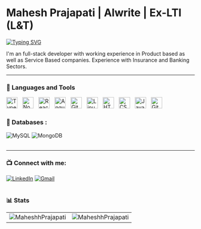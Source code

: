 # Mahesh Prajapati | Alwrite | Ex-LTI (L&T)

<a href="https://git.io/typing-svg"><img src="https://readme-typing-svg.herokuapp.com?font=Fira+Code&weight=900&pause=1000&color=4A13F7&width=435&lines=Full+Stack+Web+Developer." alt="Typing SVG" /></a>

I'm an full-stack developer with working experience in Product based as well as Service Based companies.
Experience with Insurance and Banking Sectors.


---

### 🧰 Languages and Tools

<img align="left" alt="TypeScript" width="30px" style="padding-right:10px;" src="https://cdn.jsdelivr.net/gh/devicons/devicon/icons/typescript/typescript-plain.svg" />

<img align="left" alt="NodeJS" width="30px" style="padding-right:10px;" src="https://cdn.jsdelivr.net/gh/devicons/devicon/icons/nodejs/nodejs-original.svg" />

<img align="left" alt="React" width="30px" style="padding-right:10px;" src="https://cdn.jsdelivr.net/gh/devicons/devicon/icons/angular/angular-original.svg" />

<img align="left" alt="Angular" width="30px" style="padding-right:10px;" src="https://cdn.jsdelivr.net/gh/devicons/devicon/icons/typescript/typescript-plain.svg" />

<img align="left" alt="Git" width="30px" style="padding-right:10px;" src="https://cdn.jsdelivr.net/gh/devicons/devicon/icons/git/git-original.svg" />

<img align="left" alt="Linux" width="30px" style="padding-right:10px;" src="https://cdn.jsdelivr.net/gh/devicons/devicon/icons/linux/linux-original.svg" />

<img align="left" alt="HTML" width="30px" style="padding-right:10px;" src="https://cdn.jsdelivr.net/gh/devicons/devicon/icons/html5/html5-plain.svg" />

<img align="left" alt="CSS" width="30px" style="padding-right:10px;" src="https://cdn.jsdelivr.net/gh/devicons/devicon/icons/css3/css3-plain.svg" />

<img align="left" alt="JavaScript" width="30px" style="padding-right:10px;" src="https://cdn.jsdelivr.net/gh/devicons/devicon/icons/javascript/javascript-plain.svg" />

<img align="left" alt="GitHub" width="30px" style="padding-right:10px;" src="https://cdn.jsdelivr.net/gh/devicons/devicon/icons/github/github-original.svg" />
<br />
<br />

### 🧰 Databases :

<div align="left">
  <img alt="MySQL" src="https://img.shields.io/badge/mysql-%2300f.svg?style=for-the-badge&logo=mysql&logoColor=white"/>
  <img alt="MongoDB" src ="https://img.shields.io/badge/MongoDB-4EA94B?style=for-the-badge&logo=mongodb&logoColor=white"/>
</div>
<br />

---


### 📺 Connect with me:
<div align="left">
  <a href="https://www.linkedin.com/in/mahesh-prajapati-9b521818b/"><img alt="LinkedIn" src="https://img.shields.io/badge/linkedin-%230077B5.svg?style=for-the-badge&logo=linkedin&logoColor=white"/></a>
  <a href="mailto:mahesh.praj9967@gmail.com"><img alt="Gmail" src="https://img.shields.io/badge/Gmail-D14836?style=for-the-badge&logo=gmail&logoColor=white"/></a>
</div>


#

### 📊 Stats

<table>
  <tr>
    <td><img src="https://github-readme-stats.vercel.app/api?username=MaheshhPrajapati&show_icons=true&theme=dark&locale=en" alt="MaheshhPrajapati" /></td>
    <td><img src="https://github-readme-stats.vercel.app/api/top-langs?username=MaheshhPrajapati&show_icons=true&theme=dark&locale=en&layout=compact" alt="MaheshhPrajapati" /></td>
  </tr>
</table>

#
